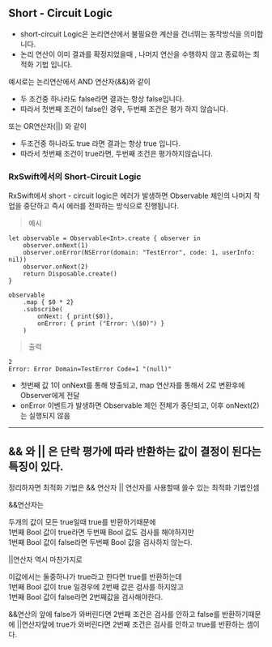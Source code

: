 ## Short - Circuit Logic

- short-circuit Logic은 논리연산에서 불필요한 계산을 건너뛰는 동작방식을 의미합니다.
-  논리 연산이 이미 결과를 확정지었을때 , 나머지 연산을 수행하지 않고 종료하는 최적화 기법 입니다.

예시로는 논리연산에서 
AND 연산자(&&)와 같이 
- 두 조건중 하나라도 false라면 결과는 항상 false입니다. 
- 따라서 첫번째 조건이 false인 경우, 두번째 조건은 평가 하지 않습니다.


또는 OR연산자(||) 와 같이 
- 두조건중 하나라도 true 라면 결과는 항상 true 입니다. 
- 따라서 첫번째 조건이 true라면, 두번째 조건은 평가하지않습니다.

### RxSwift에서의 Short-Circuit Logic 

RxSwift에서 short - circuit logic은 에러가 발생하면 Observable 체인의 나머지 작업을 중단하고 즉시 에러를 전파하는 방식으로 진행됩니다.


> 예시
```
let observable = Observable<Int>.create { observer in 
	observer.onNext(1)
	observer.onError(NSError(domain: "TestError", code: 1, userInfo: nil))
	observer.onNext(2)
	return Disposable.create()
}

observable
	.map { $0 * 2}
	.subscribe(
		onNext: { print($0)},
		onError: { print ("Error: \($0)") }
	)
```
> 출력
```
2
Error: Error Domain=TestError Code=1 "(null)"
```

- 첫번째 값 1이 onNext를 통해 방출되고, map 연산자를 통해서 2로 변환후에 Observer에게 전달 
- onError 이벤트가 발생하면 Observable 체인 전체가 중단되고, 이후 onNext(2)는 실행되지 않음


---

## && 와 || 은  단락 평가에 따라 반환하는 값이 결정이 된다는 특징이 있다.

정리하자면 최적화 기법은  && 연산자 || 연산자를 사용할때 쓸수 있는 최적화 기법인셈 

&&연산자는 

두개의 값이 모든 true일때 true를 반환하기때문에  
1번째 Bool 값이 true라면 두번째 Bool 값도 검사를 해야하지만  
1번째 Bool 값이 false라면 두번째 Bool 값을 검사하지 않는다.  

||연산자 역시 마찬가지로 

이값에서는 둘중하나가 true라고 한다면 true를 반환하는데   
1번째 Bool 값이 true 일경우에 2번째 값은 검사를 하지않고   
1번째 Bool 값이 false라면 2번째값을 검사해야한다.  




&&연산의 앞에 false가 와버린다면 2번째 조건은 검사를 안하고 false를 반환하기때문에 
||연산자앞에 true가 와버린다면 2번째 조건은 검사를 안하고 true를 반환하는 셈이다.



